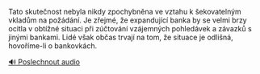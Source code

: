 
Tato skutečnost nebyla nikdy zpochybněna ve vztahu k šekovatelným vkladům na požádání. Je zřejmé, že expandující banka by se velmi brzy ocitla v obtížné situaci při zúčtování vzájemných pohledávek a závazků s jinými bankami. Lidé však občas trvají na tom, že situace je odlišná, hovoříme-li o bankovkách.

[🔊 Poslechnout audio](/data/7-paragraphs/audio/chapter_82/para_007-Tato-skutenost-nebyla-nikdy-zpochybnna-ve-vztahu.mp3)
